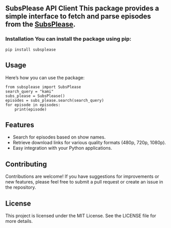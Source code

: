 ## SubsPlease API Client This package provides a simple interface to fetch and parse episodes from the [SubsPlease](https://subsplease.org/).

### Installation You can install the package using pip:

```
pip install subsplease
```

## Usage

Here’s how you can use the package:

```
from subsplease import SubsPlease
search_query = "kami"
subs_please = SubsPlease()
episodes = subs_please.search(search_query)
for episode in episodes:
    print(episode)
```

## Features

- Search for episodes based on show names.
- Retrieve download links for various quality formats (480p, 720p, 1080p).
- Easy integration with your Python applications.

## Contributing

Contributions are welcome! If you have suggestions for improvements or new features, please feel free to submit a pull request or create an issue in the repository.

## License

This project is licensed under the MIT License. See the LICENSE file for more details.
